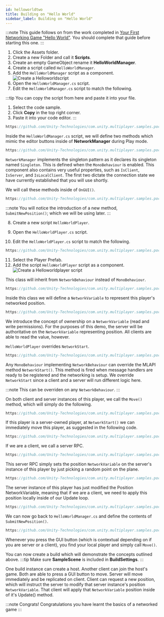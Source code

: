 ```yaml
---
id: helloworldtwo
title: Building on "Hello World"
sidebar_label: Building on "Hello World"
---
```


:::note
This guide follows on from the work completed in [Your First Networking Game "Hello World"](helloworldintro.md). You should complete that guide before starting this one.
:::

1. Click the Assets folder.
1. Create a new Folder and call it **Scripts**.
1. Create an empty GameObject rename it **HelloWorldManager**.
1. Create a script called `HelloWorldManager`.
1. Add the `HelloWorldManager` script as a component.
  ![Create a Helloworldscript](/img/helloworldcreatescript.gif)
1. Open the `HelloWorldManager.cs` script.
1. Edit the `HelloWorldManager.cs` script to match the following.

:::tip 
You can copy the script from here and paste it into your file.
   1. Select the code sample.
   1. Click **Copy** in the top right corner.
   1. Paste it into your code editor.
:::
```csharp reference
https://github.com/Unity-Technologies/com.unity.multiplayer.samples.poc/tree/feature/hello-world/Assets/Scripts/Shared/HelloWorldManager.cs
```

Inside the `HelloWorldManager.cs` script, we will define two methods which mimic the editor buttons inside of **NetworkManager** during Play mode.


```csharp reference
https://github.com/Unity-Technologies/com.unity.multiplayer.samples.poc/tree/feature/hello-world/Assets/Scripts/Shared/HelloWorldManager.cs#L25-L40

```
`NetworkManager` implements the singleton pattern as it declares its singleton named `Singleton`. This is defined when the `MonoBehaviour` is enabled. This component also contains very useful properties, such as `IsClient`, `IsServer`, and `IsLocalClient`. The first two dictate the connection state we have currently established that you will use shortly.

We will call these methods inside of `OnGUI()`.


```csharp reference
https://github.com/Unity-Technologies/com.unity.multiplayer.samples.poc/tree/feature/hello-world/Assets/Scripts/Shared/HelloWorldManager.cs#L8-L23

```
:::note
You will notice the introduction of a new method,  `SubmitNewPosition()`; which we will be using later. 
:::

8. Create a new script `HelloWorldPlayer`.

1. Open the `HelloWorldPlayer.cs` script.
1. Edit the `HelloWorldPlayer.cs` script to match the following.

```csharp reference
https://github.com/Unity-Technologies/com.unity.multiplayer.samples.poc/tree/feature/hello-world/Assets/Scripts/Shared/HelloWorldPlayer.cs
```

11. Select the Player Prefab.
1. Add the script `HelloWorldPlayer` script as a component.
![Create a Helloworldplayer script](/img/helloworldcreateplayerscript.gif) 

This class will inherit from `NetworkBehaviour` instead of `MonoBehaviour`.

```csharp reference
https://github.com/Unity-Technologies/com.unity.multiplayer.samples.poc/tree/feature/hello-world/Assets/Scripts/Shared/HelloWorldPlayer.cs#L8
```


Inside this class we will define a `NetworkVariable` to represent this player's networked position.

```csharp reference
https://github.com/Unity-Technologies/com.unity.multiplayer.samples.poc/tree/feature/hello-world/Assets/Scripts/Shared/HelloWorldPlayer.cs#L10-L14
```


We introduce the concept of ownership on a `NetworkVariable` (read and write permissions). For the purposes of this demo, the server will be authoritative on the `NetworkVariable` representing position. All clients are able to read the value, however.

`HelloWorldPlayer` overrides `NetworkStart`.

```csharp reference
https://github.com/Unity-Technologies/com.unity.multiplayer.samples.poc/tree/feature/hello-world/Assets/Scripts/Shared/HelloWorldPlayer.cs#L16-L19
```



Any `MonoBehaviour` implementing `NetworkBehaviour` can override the MLAPI method `NetworkStart()`. This method is fired when message handlers are ready to be registered and the networking is setup. We override `NetworkStart` since a client and a server will run different logic here. 

:::note
This can be overriden on any `NetworkBehaviour`.
:::

On both client and server instances of this player, we call the `Move()` method, which will simply do the following.

```csharp reference
https://github.com/Unity-Technologies/com.unity.multiplayer.samples.poc/tree/feature/hello-world/Assets/Scripts/Shared/HelloWorldPlayer.cs#L21-L33
```




If this player is a server-owned player, at `NetworkStart()` we can immediately move this player, as suggested in the following code.


```csharp reference
https://github.com/Unity-Technologies/com.unity.multiplayer.samples.poc/tree/feature/hello-world/Assets/Scripts/Shared/HelloWorldPlayer.cs#L23-L28
```

 If we are a client, we call a server RPC.

```csharp reference
https://github.com/Unity-Technologies/com.unity.multiplayer.samples.poc/tree/feature/hello-world/Assets/Scripts/Shared/HelloWorldPlayer.cs#L29-L32
```



This server RPC simply sets the position `NetworkVariable` on the server's instance of this player by just picking a random point on the plane.

```csharp reference
https://github.com/Unity-Technologies/com.unity.multiplayer.samples.poc/tree/feature/hello-world/Assets/Scripts/Shared/HelloWorldPlayer.cs#L35-L39
```




The server instance of this player has just modified the Position NetworkVariable, meaning that if we are a client, we need to apply this position locally inside of our Update loop. 

```csharp reference
https://github.com/Unity-Technologies/com.unity.multiplayer.samples.poc/tree/feature/hello-world/Assets/Scripts/Shared/HelloWorldPlayer.cs#L46-L49
```




We can now go back to `HelloWorldManager.cs` and define the contents of `SubmitNewPosition()`.

```csharp reference
https://github.com/Unity-Technologies/com.unity.multiplayer.samples.poc/tree/feature/hello-world/Assets/Scripts/Shared/HelloWorldMAnager.cs#L42-L56

```

Whenever you press the GUI button (which is contextual depending on if you are server or a client), you find your local player and simply call `Move()`.

You can now create a build which will demonstrate the concepts outlined above. 
:::tip
Make sure **SampleScene** is included in **BuildSettings**.
:::

One build instance can create a host. Another client can join the host's game. Both are able to press a GUI button to move. Server will move immediately and be replicated on client. Client can request a new position, which will instruct the server to modify that server instance's position `NetworkVariable`. That client will apply that `NetworkVariable` position inside of it's Update() method.

:::note Congrats!
Congratulations you have learnt the basics of a networked game 
:::

